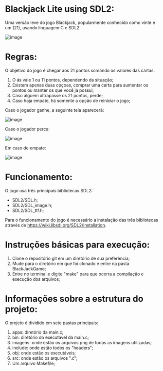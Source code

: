 
# Blackjack Lite using SDL2:

Uma versão leve do jogo Blackjack, popularmente conhecido como vinte e um (21), usando linguagem C e SDL2.

![image](https://github.com/user-attachments/assets/c090245e-f655-4685-ab07-1dc851bab66c)

# Regras:

O objetivo do jogo é chegar aos 21 pontos somando os valores das cartas.
1) O ás vale 1 ou 11 pontos, dependendo da situação;
2) Existem apenas duas opçoes, comprar uma carta para aumentar os pontos ou manter os que você ja possui;
3) Caso alguem ultrapasse os 21 pontos, perde;
4) Caso haja empate, há somente a opção de reiniciar o jogo;

Caso o jogador ganhe, a seguinte tela aparecerá:

![image](https://github.com/user-attachments/assets/db29c588-ad8a-4d8e-ae8d-9c4205ebcc74)

Caso o jogador perca:

![image](https://github.com/user-attachments/assets/96b55580-9d5a-4e95-8fbb-ba507761cd58)

Em caso de empate:

![image](https://github.com/user-attachments/assets/3f48c4a8-134e-4095-bedd-57f2d428d526)




# Funcionamento:

O jogo usa três principais bibliotecas SDL2:
- SDL2/SDL.h;
- SDL2/SDL_image.h;
- SDL2/SDL_ttf.h;
  
Para o funcionamento do jogo é necessário a instalação das três bibliotecas através de https://wiki.libsdl.org/SDL2/Installation.

# Instruções básicas para execução:

1) Clone o repositório git em um diretório de sua preferência;
2) Mude para o diretório em que foi clonado e entre na pasta BlackJackGame;
3) Entre no terminal e digite "make" para que ocorra a compilação e execução dos arquivos;

# Informações sobre a estrutura do projeto:

O projeto é dividido em sete pastas principais:

1) apps: diretório da main.c;
2) bin: diretório do executável da main.c;
3) imagens: onde estão os arquivos png de todas as imagens utilizadas;
4) include: onde estão todos os "headers";
5) obj: onde estão os executáveis;
6) src: onde estão os arquivos ".c";
7) Um arquivo Makefile;



